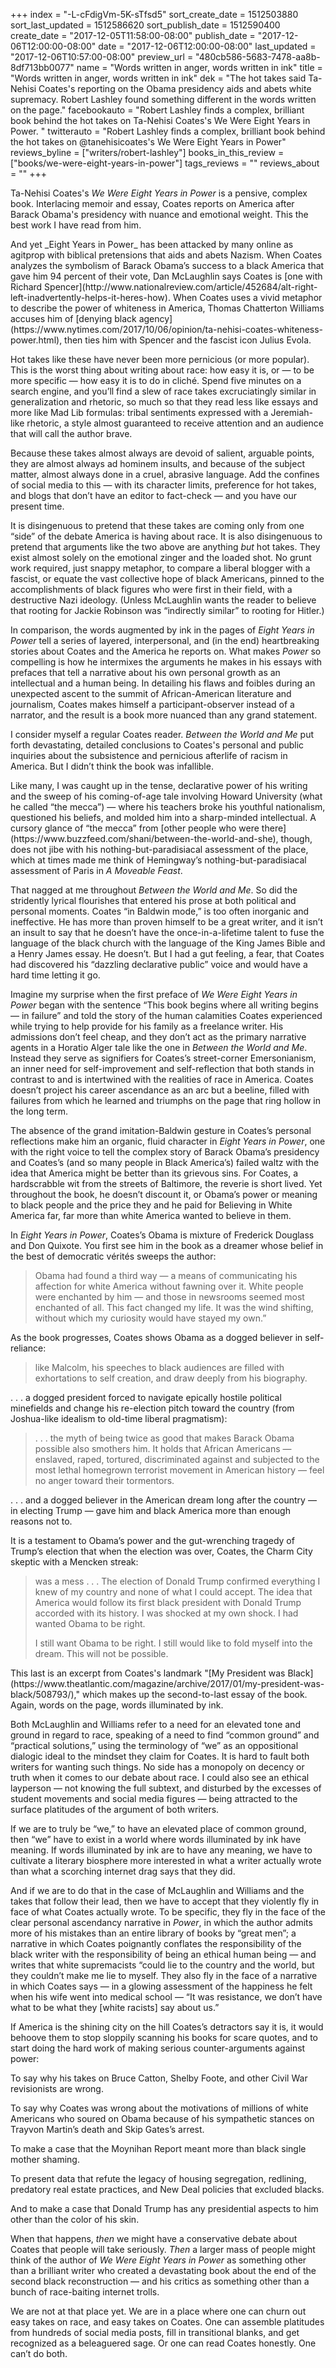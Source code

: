 +++
index = "-L-cFdigVm-5K-sTfsd5"
sort_create_date = 1512503880
sort_last_updated = 1512586620
sort_publish_date = 1512590400
create_date = "2017-12-05T11:58:00-08:00"
publish_date = "2017-12-06T12:00:00-08:00"
date = "2017-12-06T12:00:00-08:00"
last_updated = "2017-12-06T10:57:00-08:00"
preview_url = "480cb586-5683-7478-aa8b-8df713bb0077"
name = "Words written in anger, words written in ink"
title = "Words written in anger, words written in ink"
dek = "The hot takes said Ta-Nehisi Coates's reporting on the Obama presidency aids and abets white supremacy. Robert Lashley found something different in the words written on the page."
facebookauto = "Robert Lashley finds a complex, brilliant book behind the hot takes on Ta-Nehisi Coates's We Were Eight Years in Power. "
twitterauto = "Robert Lashley finds a complex, brilliant book behind the hot takes on @tanehisicoates's We Were Eight Years in Power"
reviews_byline = ["writers/robert-lashley"]
books_in_this_review = ["books/we-were-eight-years-in-power"]
tags_reviews = ""
reviews_about = ""
+++

<p>Ta-Nehisi Coates's <em>We Were Eight Years in Power</em> is a pensive, complex book. Interlacing memoir and essay, Coates reports on America after Barack Obama's presidency with nuance and emotional weight. This the best work I have read from him.</p>

<p>And yet _Eight Years in Power_ has been attacked by many online as agitprop with biblical pretensions that aids and abets Nazism. When Coates analyzes the symbolism of Barack Obama’s success to a black America that gave him 94 percent of their vote, Dan McLaughlin says Coates is [one with Richard Spencer](http://www.nationalreview.com/article/452684/alt-right-left-inadvertently-helps-it-heres-how). When Coates uses a vivid metaphor to describe the power of whiteness in America, Thomas Chatterton Williams accuses him of [denying black agency](https://www.nytimes.com/2017/10/06/opinion/ta-nehisi-coates-whiteness-power.html), then ties him with Spencer and the fascist icon Julius Evola.</p>

<p>Hot takes like these have never been more pernicious (or more popular). This is the worst thing about writing about race: how easy it is, or — to be more specific — how easy it is to do in cliché. Spend five minutes on a search engine, and you’ll find a slew of race takes excruciatingly similar in generalization and rhetoric, so much so that they read less like essays and more like Mad Lib formulas: tribal sentiments expressed with a Jeremiah-like rhetoric, a style almost guaranteed to receive attention and an audience that will call the author brave.</p>

<p>Because these takes almost always are devoid of salient, arguable points, they are almost always ad hominem insults, and because of the subject matter, almost always done in a cruel, abrasive language. Add the confines of social media to this — with its character limits, preference for hot takes, and blogs that don’t have an editor to fact-check — and you have our present time.</p>

<p>It is disingenuous to pretend that these takes are coming only from one “side” of the debate America is having about race. It is also disingenuous to pretend that arguments like the two above are anything <em>but</em> hot takes. They exist almost solely on the emotional zinger and the loaded shot. No grunt work required, just snappy metaphor, to compare a liberal blogger with a fascist, or equate the vast collective hope of black Americans, pinned to the accomplishments of black figures who were first in their field, with a destructive Nazi ideology. (Unless McLaughlin wants the reader to believe that rooting for Jackie Robinson was “indirectly similar” to rooting for Hitler.)</p>

<p>In comparison, the words augmented by ink in the pages of <em>Eight Years in Power</em> tell a series of layered, interpersonal, and (in the end) heartbreaking stories about Coates and the America he reports on. What makes <em>Power</em> so compelling is how he intermixes the arguments he makes in his essays with prefaces that tell a narrative about his own personal growth as an intellectual and a human being. In detailing his flaws and foibles during an unexpected ascent to the summit of African-American literature and journalism, Coates makes himself a participant-observer instead of a narrator, and the result is a book more nuanced than any grand statement.</p>

<div class="break"></div>

<p>I consider myself a regular Coates reader. <em>Between the World and Me</em> put forth devastating, detailed conclusions to Coates's personal and public inquiries about the subsistence and pernicious afterlife of racism in America. But I didn’t think the book was infallible.</p>

<p>Like many, I was caught up in the tense, declarative power of his writing and the sweep of his coming-of-age tale involving Howard University (what he called “the mecca”) — where his teachers broke his youthful nationalism, questioned his beliefs, and molded him into a sharp-minded intellectual. A cursory glance of “the mecca” from [other people who were there](https://www.buzzfeed.com/shani/between-the-world-and-she), though, does not jibe with his nothing-but-paradisiacal assessment of the place, which at times made me think of Hemingway’s nothing-but-paradisiacal assessment of Paris in <em>A Moveable Feast</em>.</p>

<p>That nagged at me throughout <em>Between the World and Me</em>. So did the stridently lyrical flourishes that entered his prose at both political and personal moments. Coates “in Baldwin mode,” is too often inorganic and ineffective. He has more than proven himself to be a great writer, and it isn’t an insult to say that he doesn’t have the once-in-a-lifetime talent to fuse the language of the black church with the language of the King James Bible and a Henry James essay. He doesn’t. But I had a gut feeling, a fear, that Coates had discovered his “dazzling declarative public” voice and would have a hard time letting it go.</p>

<p>Imagine my surprise when the first preface of <em>We Were Eight Years in Power</em> began with the sentence “This book begins where all writing begins — in failure” and told the story of the human calamities Coates experienced while trying to help provide for his family as a freelance writer. His admissions don’t feel cheap, and they don’t act as the primary narrative agents in a Horatio Alger tale like the one in <em>Between the World and Me</em>. Instead they serve as signifiers for Coates’s street-corner Emersonianism, an inner need for self-improvement and self-reflection that both stands in contrast to and is intertwined with the realities of race in America. Coates doesn’t project his career ascendance as an arc but a beeline, filled with failures from which he learned and triumphs on the page that ring hollow in the long term.</p>

<p>The absence of the grand imitation-Baldwin gesture in Coates’s personal reflections make him an organic, fluid character in <em>Eight Years in Power</em>, one with the right voice to tell the complex story of Barack Obama’s presidency and Coates’s (and so many people in Black America’s) failed waltz with the idea that America might be better than its grievous sins. For Coates, a hardscrabble wit from the streets of Baltimore, the reverie is short lived. Yet throughout the book, he doesn’t discount it, or Obama’s power or meaning to black people and the price they and he paid for Believing in White America far, far more than white America wanted to believe in them.</p>

<p>In <em>Eight Years in Power</em>, Coates’s Obama is mixture of Frederick Douglass and Don Quixote. You first see him in the book as a dreamer whose belief in the best of democratic vérités sweeps the author:</p>

<blockquote>Obama had found a third way — a means of communicating his affection for white America without fawning over it. White people were enchanted by him — and those in newsrooms seemed most enchanted of all. This fact changed my life. It was the wind shifting, without which my curiosity would have stayed my own.”</blockquote>

<p>As the book progresses, Coates shows Obama as a dogged believer in self-reliance: </p>

<blockquote>like Malcolm, his speeches to black audiences are filled with exhortations to self creation, and draw deeply from his biography.</blockquote>

<p>. . . a dogged president forced to navigate epically hostile political minefields and change his re-election pitch toward the country (from Joshua-like idealism to old-time liberal pragmatism):</p>

<blockquote>. . . the myth of being twice as good that makes Barack Obama possible also smothers him. It holds that African Americans — enslaved, raped, tortured, discriminated against and subjected to the most lethal homegrown terrorist movement in American history — feel no anger toward their tormentors.</blockquote>

<p>. . . and a dogged believer in the American dream long after the country — in electing Trump — gave him and black America more than enough reasons not to.</p>

<p>It is a testament to Obama’s power and the gut-wrenching tragedy of Trump’s election that when the election was over, Coates, the Charm City skeptic with a Mencken streak: </p>

<blockquote>
<p>was a mess . . . The election of Donald Trump confirmed everything I knew of my country and none of what I could accept. The idea that America would follow its first black president with Donald Trump accorded with its history. I was shocked at my own shock. I had wanted Obama to be right.</p>

<p>I still want Obama to be right. I still would like to fold myself into the dream. This will not be possible.</p>
</blockquote>

<div class="break"></div>

<p>This last is an excerpt from Coates's landmark "[My President was Black](https://www.theatlantic.com/magazine/archive/2017/01/my-president-was-black/508793/)," which makes up the second-to-last essay of the book. Again, words on the page, words illuminated by ink.</p>

<p>Both McLaughlin and Williams refer to a need for an elevated tone and ground in regard to race, speaking of a need to find “common ground” and “practical solutions,” using the terminology of “we” as an oppositional dialogic ideal to the mindset they claim for Coates. It is hard to fault both writers for wanting such things. No side has a monopoly on decency or truth when it comes to our debate about race. I could also see an ethical layperson — not knowing the full subtext, and disturbed by the excesses of student movements and social media figures — being attracted to the surface platitudes of the argument of both writers.</p>

<p>If we are to truly be “we,” to have an elevated place of common ground, then “we” have to exist in a world where words illuminated by ink have meaning. If words illuminated by ink are to have any meaning, we have to cultivate a literary biosphere more interested in what a writer actually wrote than what a scorching internet drag says that they did.</p>

<p>And if we are to do that in the case of McLaughlin and Williams and the takes that follow their lead, then we have to accept that they violently fly in face of what Coates actually wrote. To be specific, they fly in the face of the clear personal ascendancy narrative in <em>Power</em>, in which the author admits more of his mistakes than an entire library of books by “great men”; a narrative in which Coates poignantly conflates the responsibility of the black writer with the responsibility of being an ethical human being — and writes that white supremacists “could lie to the country and the world, but they couldn’t make me lie to myself. They also fly in the face of a narrative in which Coates says — in a glowing assessment of the happiness he felt when his wife went into medical school — “It was resistance, we don’t have what to be what they [white racists] say about us.”</p>

<p>If America is the shining city on the hill Coates’s detractors say it is, it would behoove them to stop sloppily scanning his books for scare quotes, and to start doing the hard work of making serious counter-arguments against power:</p>

<p>To say why his takes on Bruce Catton, Shelby Foote, and other Civil War revisionists are wrong.</p>

<p>To say why Coates was wrong about the motivations of millions of white Americans who soured on Obama because of his sympathetic stances on Trayvon Martin’s death and Skip Gates’s arrest.</p>

<p>To make a case that the Moynihan Report meant more than black single mother shaming.</p>

<p>To present data that refute the legacy of housing segregation, redlining, predatory real estate practices, and New Deal policies that excluded blacks.</p>

<p>And to make a case that Donald Trump has any presidential aspects to him other than the color of his skin.</p>

<p>When that happens, <em>then</em> we might have a conservative debate about Coates that people will take seriously. <em>Then</em> a larger mass of people might think of the author of <em>We Were Eight Years in Power</em> as something other than a brilliant writer who created a devastating book about the end of the second black reconstruction — and his critics as something other than a bunch of race-baiting internet trolls.</p>

<p>We are not at that place yet. We are in a place where one can churn out easy takes on race, and easy takes on Coates. One can assemble platitudes from hundreds of social media posts, fill in transitional blanks, and get recognized as a beleaguered sage. Or one can read Coates honestly. One can’t do both.</p>